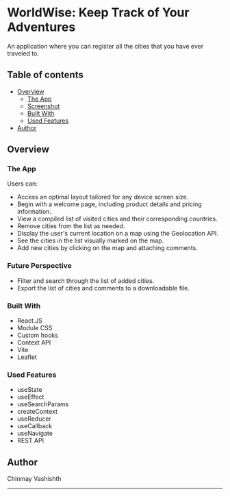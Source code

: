 # WorldWise: Keep Track of Your Adventures

An application where you can register all the cities that you have ever traveled to.

## Table of contents

- [Overview](#overview)
  - [The App](#the-app)
  - [Screenshot](#screenshot)
  - [Built With](#built-with)
  - [Used Features](#used-features)
- [Author](#author)

## Overview

### The App

Users can:

- Access an optimal layout tailored for any device screen size.
- Begin with a welcome page, including product details and pricing information.
- View a compiled list of visited cities and their corresponding countries.
- Remove cities from the list as needed.
- Display the user's current location on a map using the Geolocation API.
- See the cities in the list visually marked on the map.
- Add new cities by clicking on the map and attaching comments.

### Future Perspective

- Filter and search through the list of added cities.
- Export the list of cities and comments to a downloadable file.

### Built With

- React.JS
- Module CSS
- Custom hooks
- Context API
- Vite
- Leaflet

### Used Features

- useState
- useEffect
- useSearchParams
- createContext
- useReducer
- useCallback
- useNavigate
- REST API

## Author

Chinmay Vashishth

---

